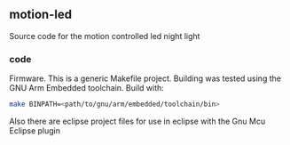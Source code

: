 ## motion-led

Source code for the motion controlled led night light


### code

Firmware. This is a generic Makefile project. Building was tested using the GNU Arm Embedded toolchain.
Build with:

```bash
make BINPATH=<path/to/gnu/arm/embedded/toolchain/bin>
```

Also there are eclipse project files for use in eclipse with the Gnu Mcu Eclipse plugin


